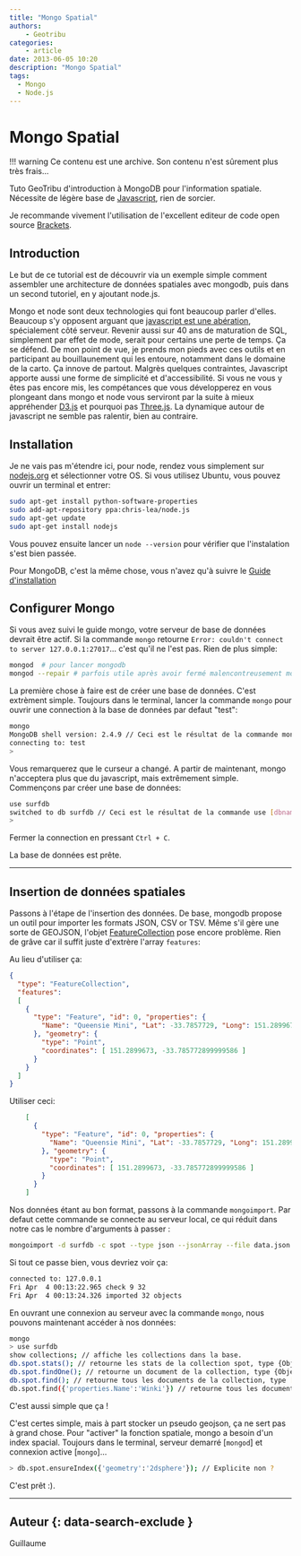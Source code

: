 ```yaml
---
title: "Mongo Spatial"
authors:
    - Geotribu
categories:
    - article
date: 2013-06-05 10:20
description: "Mongo Spatial"
tags:
  - Mongo
  - Node.js
---
```


# Mongo Spatial

!!! warning
    Ce contenu est une archive. Son contenu n'est sûrement plus très frais...

Tuto GeoTribu d'introduction à MongoDB pour l'information spatiale. Nécessite de légère base de [Javascript](http://fr.openclassrooms.com/informatique/cours/dynamisez-vos-sites-web-avec-javascript), rien de sorcier.

Je recommande vivement l'utilisation de l'excellent editeur de code open source [Brackets](http://brackets.io/).

## Introduction

Le but de ce tutorial est de découvrir via un exemple simple comment assembler une architecture de données spatiales avec mongodb, puis dans un second tutoriel, en y ajoutant node.js.

Mongo et node sont deux technologies qui font beaucoup parler d'elles. Beaucoup s'y opposent arguant que [javascript est une abération](http://sametmax.com/un-gros-troll-de-plus-sur-javacscript/), spécialement côté serveur. Revenir aussi sur 40 ans de maturation de SQL, simplement par effet de mode, serait pour certains une perte de temps. Ça se défend. De mon point de vue, je prends mon pieds avec ces outils et en participant au bouillaunement qui les entoure, notamment dans le domaine de la carto. Ça innove de partout. Malgrès quelques contraintes, Javascript apporte aussi une forme de simplicité et d'accessibilité. Si vous ne vous y êtes pas encore mis, les compétances que vous développerez en vous plongeant dans mongo et node vous serviront par la suite à mieux appréhender [D3.js](http://d3js.org/) et pourquoi pas [Three.js](http://threejs.org/). La dynamique autour de javascript ne semble pas ralentir, bien au contraire.

## Installation

Je ne vais pas m'étendre ici, pour node, rendez vous simplement sur [nodejs.org](http://nodejs.org/ "nodejs.org") et sélectionner votre OS. Si vous utilisez Ubuntu, vous pouvez ouvrir un terminal et entrer:

```sh
sudo apt-get install python-software-properties
sudo add-apt-repository ppa:chris-lea/node.js
sudo apt-get update
sudo apt-get install nodejs
```

Vous pouvez ensuite lancer un `node --version` pour vérifier que l'instalation s'est bien passée.

Pour MongoDB, c'est la même chose, vous n'avez qu'à suivre le [Guide d'installation](http://docs.mongodb.org/manual/installation/ "docs.mongodb.org/manual/installation/")

## Configurer Mongo

Si vous avez suivi le guide mongo, votre serveur de base de données devrait être actif. Si la commande `mongo` retourne `Error: couldn't connect to server 127.0.0.1:27017`... c'est qu'il ne l'est pas. Rien de plus simple:

```sh
mongod  # pour lancer mongodb
mongod --repair # parfois utile après avoir fermé malencontreusement mongod...
```

La première chose à faire est de créer une base de données. C'est extrèment simple. Toujours dans le terminal, lancer la commande `mongo` pour ouvrir une connection à la base de données par defaut "test":

```sh
mongo
MongoDB shell version: 2.4.9 // Ceci est le résultat de la commande mongo.
connecting to: test
>
```

Vous remarquerez que le curseur a changé. A partir de maintenant, mongo n'acceptera plus que du javascript, mais extrêmement simple.  
Commençons par créer une base de données:

```sh
use surfdb
switched to db surfdb // Ceci est le résultat de la commande use [dbname].
>
```

Fermer la connection en pressant `Ctrl + C`.

La base de données est prête.

----

## Insertion de données spatiales

Passons à l'étape de l'insertion des données. De base, mongodb propose un outil pour importer les formats JSON, CSV or TSV. Même s'il gère une sorte de GEOJSON, l'objet [FeatureCollection](http://geojson.org/geojson-spec.html#feature-collection-objects) pose encore problème. Rien de grâve car il suffit juste d'extrère l'array `features`:

Au lieu d'utiliser ça:

```json
{
  "type": "FeatureCollection",
  "features":
  [
    {
      "type": "Feature", "id": 0, "properties": {
        "Name": "Queensie Mini", "Lat": -33.7857729, "Long": 151.2899673
      }, "geometry": {
        "type": "Point",
        "coordinates": [ 151.2899673, -33.785772899999586 ]
      }
    }
  ]
}
```

Utiliser ceci:

```json
    [
      {
        "type": "Feature", "id": 0, "properties": {
          "Name": "Queensie Mini", "Lat": -33.7857729, "Long": 151.2899673
        }, "geometry": {
          "type": "Point",
          "coordinates": [ 151.2899673, -33.785772899999586 ]
        }
      }
    ]
```

Nos données étant au bon format, passons à la commande `mongoimport`. Par defaut cette commande se connecte au serveur local, ce qui réduit dans notre cas le nombre d'arguments à passer :

```bash
mongoimport -d surfdb -c spot --type json --jsonArray --file data.json
```

Si tout ce passe bien, vous devriez voir ça:

```sh
connected to: 127.0.0.1
Fri Apr  4 00:13:22.965 check 9 32
Fri Apr  4 00:13:24.326 imported 32 objects
```

En ouvrant une connexion au serveur avec la commande `mongo`, nous pouvons maintenant accéder à nos données:

```sh
mongo
> use surfdb
show collections; // affiche les collections dans la base.
db.spot.stats(); // retourne les stats de la collection spot, type {Object}.
db.spot.findOne(); // retourne un document de la collection, type {Object}.
db.spot.find(); // retourne tous les documents de la collection, type [Array].
db.spot.find({'properties.Name':'Winki'}) // retourne tous les documents qui ont comme proprieté "properties.Name" = "Winki".
```

C'est aussi simple que ça !

C'est certes simple, mais à part stocker un pseudo geojson, ça ne sert pas à grand chose. Pour "activer" la fonction spatiale, mongo a besoin d'un index spacial. Toujours dans le terminal, serveur demarré [`mongod`] et connexion active [`mongo`]...

```sh
> db.spot.ensureIndex({'geometry':'2dsphere'}); // Explicite non ?
```

C'est prêt :).

----

## Auteur {: data-search-exclude }

Guillaume

